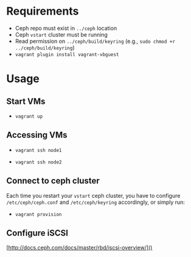 # Requirements

- Ceph repo must exist in `../ceph` location
- Ceph `vstart` cluster must be running
- Read permission on  `../ceph/build/keyring`
  (e.g., `sudo chmod +r ../ceph/build/keyring`)
- `vagrant plugin install vagrant-vbguest`

# Usage

## Start VMs

- `vagrant up`

## Accessing VMs

- `vagrant ssh node1`

- `vagrant ssh node2`

## Connect to ceph cluster

Each time you restart your `vstart` ceph cluster, you have to 
configure `/etc/ceph/ceph.conf` and `/etc/ceph/keyring` accordingly, or simply run:

- `vagrant provision`

## Configure iSCSI

[http://docs.ceph.com/docs/master/rbd/iscsi-overview/]()
